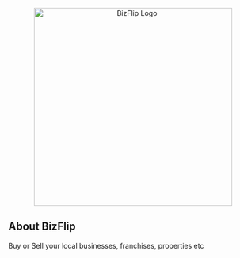 <p align="center"><a href="https://bizflip.indigitalgroup.ca" target="_blank"><img src="https://res.cloudinary.com/rr6/image/upload/v1725617820/logo_md3qog.png" width="400" alt="BizFlip Logo"></a></p>


## About BizFlip

Buy or Sell your local businesses, franchises, properties etc
